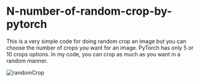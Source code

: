# N-number-of-random-crop-by-pytorch

This is a very simple code for doing random crop an image but you can choose the number of crops you want for an image. PyTorch has only 5 or 10 crops options. In my code, you can crop as much as you want in a random manner.


![randomCrop](https://user-images.githubusercontent.com/9991209/187651445-7b1f5b14-e08f-42af-8ed9-818c623b8ba0.png)
